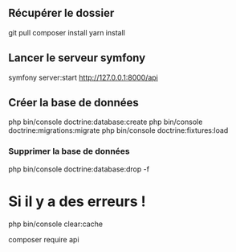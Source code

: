 ## Récupérer le dossier
git pull
composer install
yarn install

## Lancer le serveur symfony 
symfony server:start
http://127.0.0.1:8000/api

## Créer la base de données
php bin/console doctrine:database:create
php bin/console doctrine:migrations:migrate
php bin/console doctrine:fixtures:load

### Supprimer la base de données
php bin/console doctrine:database:drop -f

# Si il y a des erreurs !
php bin/console clear:cache


composer require api
